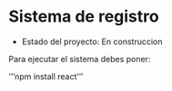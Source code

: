 <h1> Sistema de registro </h1>

- Estado del proyecto: En construccion

Para ejecutar el sistema debes poner:

 ’’’npm install react’’’
